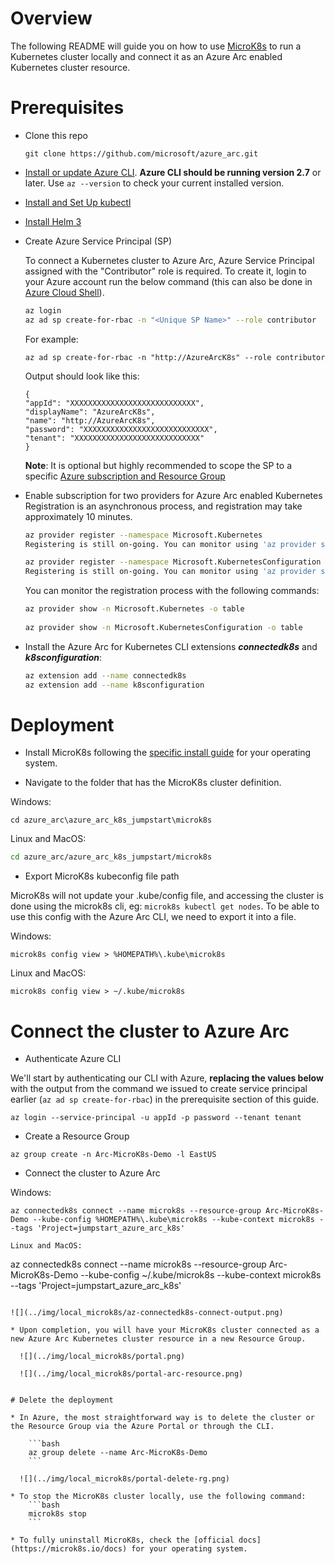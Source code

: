 # Overview

The following README will guide you on how to use [MicroK8s](https://microk8s.io/) to run a Kubernetes cluster locally and connect it as an Azure Arc enabled Kubernetes cluster resource.

# Prerequisites

* Clone this repo

    ```terminal
    git clone https://github.com/microsoft/azure_arc.git
    ```
    
* [Install or update Azure CLI](https://docs.microsoft.com/en-us/cli/azure/install-azure-cli?view=azure-cli-latest). **Azure CLI should be running version 2.7** or later. Use ```az --version``` to check your current installed version.

* [Install and Set Up kubectl](https://kubernetes.io/docs/tasks/tools/install-kubectl/)

* [Install Helm 3](https://helm.sh/docs/intro/install/)

* Create Azure Service Principal (SP)   

    To connect a Kubernetes cluster to Azure Arc, Azure Service Principal assigned with the "Contributor" role is required. To create it, login to your Azure account run the below command (this can also be done in [Azure Cloud Shell](https://shell.azure.com/)).

    ```bash
    az login
    az ad sp create-for-rbac -n "<Unique SP Name>" --role contributor
    ```

    For example:

    ```az ad sp create-for-rbac -n "http://AzureArcK8s" --role contributor```

    Output should look like this:

    ```
    {
    "appId": "XXXXXXXXXXXXXXXXXXXXXXXXXXXX",
    "displayName": "AzureArcK8s",
    "name": "http://AzureArcK8s",
    "password": "XXXXXXXXXXXXXXXXXXXXXXXXXXXX",
    "tenant": "XXXXXXXXXXXXXXXXXXXXXXXXXXXX"
    }
    ```
    
    **Note**: It is optional but highly recommended to scope the SP to a specific [Azure subscription and Resource Group](https://docs.microsoft.com/en-us/cli/azure/ad/sp?view=azure-cli-latest) 

* Enable subscription for two providers for Azure Arc enabled Kubernetes<br> 
  Registration is an asynchronous process, and registration may take approximately 10 minutes.
  ```bash
  az provider register --namespace Microsoft.Kubernetes
  Registering is still on-going. You can monitor using 'az provider show -n Microsoft.Kubernetes'

  az provider register --namespace Microsoft.KubernetesConfiguration
  Registering is still on-going. You can monitor using 'az provider show -n Microsoft.KubernetesConfiguration'
  ```
  You can monitor the registration process with the following commands:
  ```bash
  az provider show -n Microsoft.Kubernetes -o table
 
  az provider show -n Microsoft.KubernetesConfiguration -o table
  ```

* Install the Azure Arc for Kubernetes CLI extensions ***connectedk8s*** and ***k8sconfiguration***:

  ```bash
  az extension add --name connectedk8s
  az extension add --name k8sconfiguration
  ```

# Deployment

* Install MicroK8s following the [specific install guide](https://microk8s.io/) for your operating system.

* Navigate to the folder that has the MicroK8s cluster definition.

Windows:
  ```terminal
  cd azure_arc\azure_arc_k8s_jumpstart\microk8s
  ```

Linux and MacOS:
  ```bash
  cd azure_arc/azure_arc_k8s_jumpstart/microk8s
  ```

* Export MicroK8s kubeconfig file path

MicroK8s will not update your .kube/config file, and accessing the cluster is done using the microk8s cli, eg: `microk8s kubectl get nodes`. To be able to use this config with the Azure Arc CLI, we need to export it into a file.

Windows: 
```
microk8s config view > %HOMEPATH%\.kube\microk8s
```
Linux and MacOS: 

```
microk8s config view > ~/.kube/microk8s
```

# Connect the cluster to Azure Arc

* Authenticate Azure CLI

We'll start by authenticating our CLI with Azure, **replacing the values below** with the output from the command we issued to create service principal earlier (`az ad sp create-for-rbac`) in the prerequisite section of this guide.

```
az login --service-principal -u appId -p password --tenant tenant
```

* Create a Resource Group

```
az group create -n Arc-MicroK8s-Demo -l EastUS
```

* Connect the cluster to Azure Arc

Windows:
```
az connectedk8s connect --name microk8s --resource-group Arc-MicroK8s-Demo --kube-config %HOMEPATH%\.kube\microk8s --kube-context microk8s --tags 'Project=jumpstart_azure_arc_k8s'

Linux and MacOS:
```
az connectedk8s connect --name microk8s --resource-group Arc-MicroK8s-Demo  --kube-config ~/.kube/microk8s --kube-context microk8s --tags 'Project=jumpstart_azure_arc_k8s'
```

![](../img/local_microk8s/az-connectedk8s-connect-output.png)

* Upon completion, you will have your MicroK8s cluster connected as a new Azure Arc Kubernetes cluster resource in a new Resource Group.

  ![](../img/local_microk8s/portal.png)

  ![](../img/local_microk8s/portal-arc-resource.png)


# Delete the deployment

* In Azure, the most straightforward way is to delete the cluster or the Resource Group via the Azure Portal or through the CLI.

    ```bash
    az group delete --name Arc-MicroK8s-Demo
    ```

  ![](../img/local_microk8s/portal-delete-rg.png)

* To stop the MicroK8s cluster locally, use the following command:
    ```bash
    microk8s stop
    ```

* To fully uninstall MicroK8s, check the [official docs](https://microk8s.io/docs) for your operating system.

